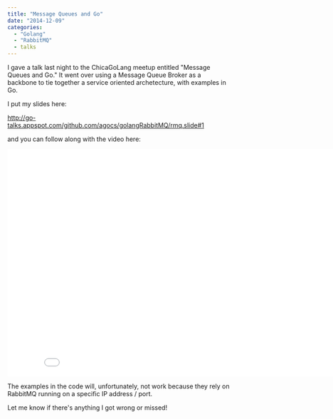 ```yaml
---
title: "Message Queues and Go"
date: "2014-12-09"
categories: 
  - "Golang"
  - "RabbitMQ"
  - talks
---
```


I gave a talk last night to the ChicaGoLang meetup entitled "Message Queues and Go." It went over using a Message Queue Broker as a backbone to tie together a service oriented archetecture, with examples in Go. 

I put my slides here:

http://go-talks.appspot.com/github.com/agocs/golangRabbitMQ/rmq.slide#1

and you can follow along with the video here:

<iframe width="854" height="510" src="//www.youtube.com/embed/-S0-qgl8120?list=UUoGyPn-NIuAgkhlN7NAMhqw" frameborder="0" allowfullscreen></iframe>

The examples in the code will, unfortunately, not work because they rely on RabbitMQ running on a specific IP address / port. 

Let me know if there's anything I got wrong or missed!

<!--more-->